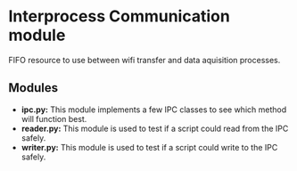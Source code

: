 # Interprocess Communication module
FIFO resource to use between wifi transfer and data aquisition processes.

## Modules
- **ipc.py:** This module implements a few IPC classes to see which method will function best.
- **reader.py:** This module is used to test if a script could read from the IPC safely.
- **writer.py:** This module is used to test if a script could write to the IPC safely.
